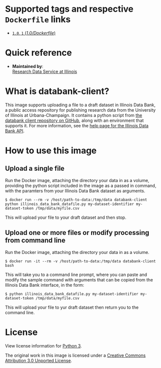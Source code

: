 # Supported tags and respective `Dockerfile` links

-    [`1.0`, `1` (*1.0/Dockerfile*)](https://github.com/illinoisdatabank/docker-databank-client/blob/1.0/Dockerfile)

# Quick reference

-    **Maintained by**:  
    [Research Data Service at Illinois](http://www.library.illinois.edu/rds/)

# What is databank-client?

This image supports uploading a file to a draft dataset in Illinois Data Bank, a public access repository for publishing research data from the 
University of Illinois at Urbana-Champaign. It contains a python script from [the databank client repository on GitHub](https://github.com/medusa-project/databank-client), along with an environment that supports it. For more information, see the [help page for the Illinois Data Bank API](https://databank.illinois.edu/help#api).

# How to use this image

## Upload a single file

Run the Docker image, attaching the directory your data in as a volume, providing the python script included in the image as a passed in command, with the paramters from your Illinois Data Bank dataset as arguments.

```console
$ docker run --rm -v /host/path-to-data:/tmp/data databank-client python illinois_data_bank_datafile.py my-dataset-identifier my-dataset-token /tmp/data/myfile.csv
```
This will upload your file to your draft dataset and then stop.

## Upload one or more files or modify processing from command line

Run the Docker image, attaching the directory your data in as a volume. 

```console
$ docker run -it --rm -v /host/path-to-data:/tmp/data databank-client bash
```
This will take you to a command line prompt, where you can paste and modify the sample command with arguments that can be copied from the Illinois Data Bank interface, in the form:

```console
$ python illinois_data_bank_datafile.py my-dataset-identifier my-dataset-token /tmp/data/myfile.csv
```
This will upload your file to yur draft dataset then return you to the command line.

# License

View license information for [Python 3](https://docs.python.org/3/license.html).

The original work in this image is licensed under a [Creative Commons Attribution 3.0 Unported License](http://creativecommons.org/licenses/by/3.0/deed.en_US).
